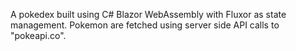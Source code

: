 A pokedex built using C# Blazor WebAssembly with Fluxor as state management. Pokemon are fetched using server side API calls to "pokeapi.co".
